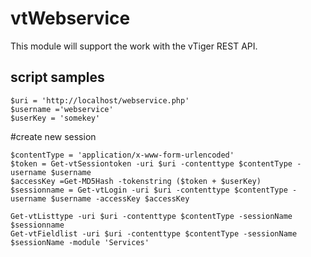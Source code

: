 # vtWebservice
This module will support the work with the vTiger REST API.

## script samples
	$uri = 'http://localhost/webservice.php'  
	$username ='webservice'  
	$userKey = 'somekey'  

  #create new session
  
	$contentType = 'application/x-www-form-urlencoded'  
	$token = Get-vtSessiontoken -uri $uri -contenttype $contentType -username $username  
	$accessKey =Get-MD5Hash -tokenstring ($token + $userKey)  
	$sessionname = Get-vtLogin -uri $uri -contenttype $contentType -username $username -accessKey $accessKey  

  	Get-vtListtype -uri $uri -contenttype $contentType -sessionName $sessionname  
	Get-vtFieldlist -uri $uri -contenttype $contentType -sessionName $sessionName -module 'Services' 
